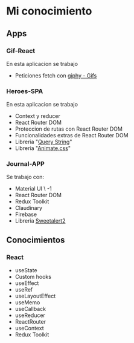 # Mi conocimiento

## Apps

### Gif-React

En esta aplicacion se trabajo

- Peticiones fetch con [giphy - Gifs](https://developers.giphy.com/)

### Heroes-SPA

En esta aplicacion se trabajo

- Context y reducer
- React Router DOM
- Proteccion de rutas con React Router DOM
- Funcionalidades extras de React Router DOM
- Libreria "[Query String](https://www.npmjs.com/package/query-string)"
- Libreria "[Animate.css](https://animate.style/)"

### Journal-APP

Se trabajo con:

- Material UI \ -1
- React Router DOM
- Redux Toolkit
- Claudinary
- Firebase
- Libreria [Sweetalert2](https://sweetalert2.github.io/)

## Conocimientos

### React

- useState
- Custom hooks
- useEffect
- useRef
- useLayoutEffect
- useMemo
- useCallback
- useReducer
- ReactRouter
- useContext
- Redux Toolkit
